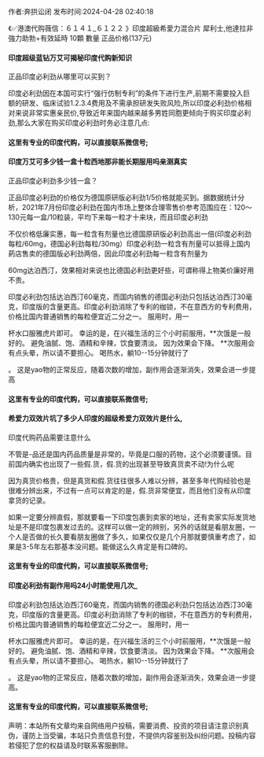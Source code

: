 <p>作者:奔拱讼闭 发布时间:2024-04-28 02:40:18</p>
<p>《✅港澳代购薇信：６１４１_６１２２ 》印度超級希愛力混合片 犀利士,他達拉非 強力助勃+有效延時 10顆 數量 正品价格(137元) </p>
									<h4>印度超级蓝钻万艾可揭秘印度代购新知识</h4><p>正品印度必利劲从哪里可以买到？</p><p>印度必利劲因在本国可实行“强行仿制专利”的条件下进行生产,前期不需要投入巨额的研发、临床试验1.2.3.4费用及不需承担研发失败风险,所以印度必利劲价格相对来说非常实惠亲民价,导致近年来国内越来越多男姓同胞更倾向于购买印度必利劲,那么大家在购买印度必利劲时务必注意几点:</p><p></p><h4>	这里有专业的印度代购，可以直接联系微信号;</h4><p></p><h4>印度万艾可多少钱一盒十粒西地那非能长期服用吗亲测真实</h4><p>正品印度必利劲多少钱一盒？</p><p>正品印度必利劲的价格仅为德国原研版必利劲1/5价格就能买到。据数据统计分析，2021年7月份印度必利劲在国内市场上整体合理零售价参考范围应在：120～130元每一盒/10粒装，平均下来每一粒才十来块，而且印度必利劲</p><p>不仅价格低廉实惠，每一粒含有剂量也比德国原研版必利劲高出一倍(印度必利劲每粒/60mg，德国必利劲每粒/30mg）印度必利劲一粒含有剂量可以抵得上国内葯店售卖的德国版必利劲两倍，因此印度必利劲每一粒含有剂量为</p><p>60mg达泊西汀，效果相对来说也比德国必利劲更好些，可谓称得上物美价廉好用不贵。</p><p>印度必利劲包括达泊西汀60毫克，而国内销售的德国必利劲只包括达泊西汀30毫克，印度版的含量更高。印度必利劲消除了专利的枷锁，不在意西方的专利费用，价格比国内普通销售的每粒便宜近二分之一。 服用时，用一</p><p>杯水口服雅虎片即可。 幸运的是，在兴福生活的三个小时前服用，**次饿是一般好的。 避免油腻、饱、酒精和辛辣，饮食要清淡。 因为效果会下降。 **次服用会有点头晕，所以请不要担心。 喝热水，躺10--15分钟就行了</p><p>。 这是yao物的正常反应，随着次数的增加，副作用会逐渐消失，效果会进一步提高</p><p></p><h4>	这里有专业的印度代购，可以直接联系微信号;</h4><p></p><h4>希爱力双效片坑了多少人印度的超级希爱力双效片是什么,</h4><p>印度代购药品需要注意什么</p><p>不管是-品还是国内药品质量是非常的，毕竟是口服的药物，这个必须要谨慎。目前国内确实也出现了一些假.货，假.货的出现甚至导致真货卖不动!为什么呢</p><p>因为真货价格贵，但是真货和假.货往往很多人难以分辨，甚至多年代购经验也是很难分辨出来，不过有一点可以肯定的是，假.货非常便宜，而且他们没有从印度拿货的记录。</p><p> 如果一定要分辨直假，那就要看一下印度包裹到卖家的地址，还有卖家实际发货地址是不是印度包裹发过去的。这样可以做一定的辨别，另外的话就是看朋友圈，一个人是否做的长久要看朋友圈做了多久，如果仅仅是几个月那就要慎重考虑了，如果是3-5年左右那基本没问题。能做这么久肯定是有口碑的。</p><p></p><h4>	这里有专业的印度代购，可以直接联系微信号;</h4><p></p><h4>印度必利劲有副作用吗24小时能使用几次_</h4><p>印度必利劲包括达泊西汀60毫克，而国内销售的德国必利劲只包括达泊西汀30毫克，印度版的含量更高。印度必利劲消除了专利的枷锁，不在意西方的专利费用，价格比国内普通销售的每粒便宜近二分之一。 服用时，用一</p><p>杯水口服雅虎片即可。 幸运的是，在兴福生活的三个小时前服用，**次饿是一般好的。 避免油腻、饱、酒精和辛辣，饮食要清淡。 因为效果会下降。 **次服用会有点头晕，所以请不要担心。 喝热水，躺10--15分钟就行了</p><p>。 这是yao物的正常反应，随着次数的增加，副作用会逐渐消失，效果会进一步提高。</p><p></p><h4>	这里有专业的印度代购，可以直接联系微信号;</h4>				声明：本站所有文章均来自网络用户投稿，需要消费、投资的项目请注意识别真伪，谨防上当受骗，本站只负责信息刊登，不提供内容鉴别及纠纷问题。投稿内容若侵犯了您的权益请及时联系客服删除。				
